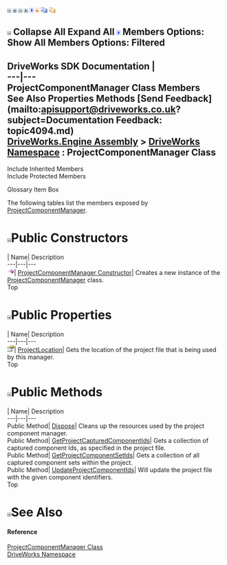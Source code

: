 ![](dotnetimages/collapse.gif) ![](dotnetimages/expand.gif) ![](dotnetimages/collapse.gif) ![](dotnetimages/expand.gif) ![](dotnetimages/drpdown.gif) ![](dotnetimages/drpdown_orange.gif) ![](dotnetimages/copycode.gif) ![](dotnetimages/copycodeHighlight.gif)

![](dotnetimages/collapse.gif) Collapse All Expand All ![](dotnetimages/drpdown.gif) Members Options: Show All  Members Options: Filtered   
---  
DriveWorks SDK Documentation  |   
---|---  
ProjectComponentManager Class Members   
See Also Properties Methods [Send Feedback](mailto:apisupport@driveworks.co.uk?subject=Documentation Feedback: topic4094.md)  
[DriveWorks.Engine Assembly](topic2156.md) > [DriveWorks Namespace](topic2159.md) : ProjectComponentManager Class  
---  
  
Include Inherited Members    
Include Protected Members  


Glossary Item Box

The following tables list the members exposed by [ProjectComponentManager](topic4094.md).

# ![](dotnetimages/collapse.gif)Public Constructors

| Name| Description  
---|---|---  
![Public Constructor](dotnetimages/publicConstructor.gif)| [ProjectComponentManager Constructor](topic4100.md)| Creates a new instance of the [ProjectComponentManager](topic4094.md) class.   
Top

# ![](dotnetimages/collapse.gif)Public Properties

| Name| Description  
---|---|---  
![Public Property](dotnetimages/publicProperty.gif)| [ProjectLocation](topic4105.md)| Gets the location of the project file that is being used by this manager.   
Top

# ![](dotnetimages/collapse.gif)Public Methods

| Name| Description  
---|---|---  
Public Method| [Dispose](topic4101.md)| Cleans up the resources used by the project component manager.   
Public Method| [GetProjectCapturedComponentIds](topic4102.md)| Gets a collection of captured component Ids, as specified in the project file.   
Public Method| [GetProjectComponentSetIds](topic4103.md)| Gets a collection of all captured component sets within the project.   
Public Method| [UpdateProjectComponentIds](topic4104.md)| Will update the project file with the given component identifiers.   
Top

# ![](dotnetimages/collapse.gif)See Also

#### Reference

[ProjectComponentManager Class](topic4094.md)   
[DriveWorks Namespace](topic2159.md)


